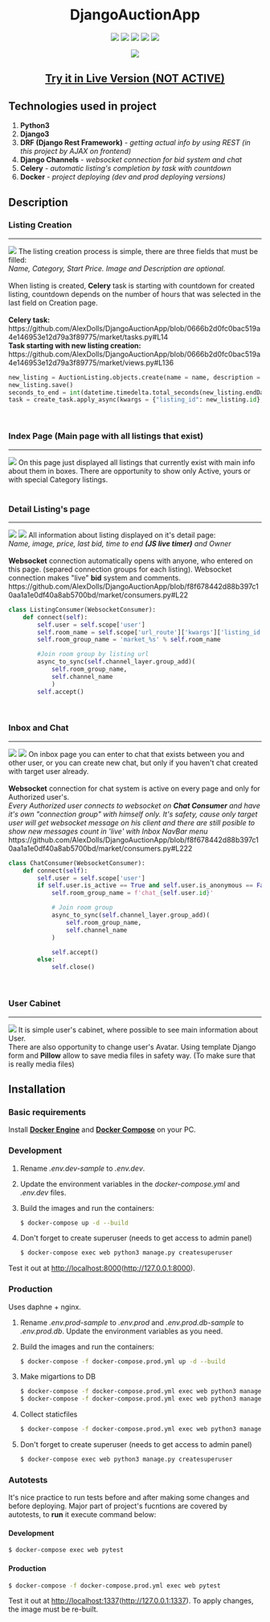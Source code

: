 <h1 align="center">DjangoAuctionApp</h1>
<p align = "center">
<a href = "https://github.com/django/django"><img src = "https://img.shields.io/badge/Django-3.2.9-green"></img></a>
<a href ="https://www.python.org/downloads/release/python-397/"><img src = "https://img.shields.io/badge/Python-3.9.7-green"></img></a>
<a href = "https://www.django-rest-framework.org/"><img src = "https://img.shields.io/badge/DRF-3.12.4-red"></img></a>
<a href = "https://github.com/django/channels"><img src = "https://img.shields.io/badge/DjangoChannels-3.0.4-blue"></img></a>
<a href = "https://github.com/celery/celery"><img src = "https://img.shields.io/badge/Celery-5.2.3-light%20green"></img></a>
</p>
<p align = center>
<img src = "https://i.imgur.com/WoLMzyU.png"><img>
<h2 align = "center"><strong><a href = "http://vps-39294.vps-default-host.net/market/">Try it in Live Version (NOT ACTIVE) </a></strong></h2>
</p>
<h2>Technologies used in project</h2>
<ol>
<li><strong>Python3</strong></li>
<li><strong>Django3</strong></li>
<li><strong>DRF (Django Rest Framework)</strong> - <i>getting actual info by using REST (in this project by AJAX on frontend)</i></li>
<li><strong>Django Channels</strong> - <i>websocket connection for bid system and chat</i></li>
<li><strong>Celery</strong> - <i>automatic listing's completion by task with countdown</i></li>
<li><strong>Docker</strong> - <i>project deploying (dev and prod deploying versions)</i></li>
</ol>
<h2>Description</h2>
<h3>Listing Creation</h3>
<hr>
<img src = "https://github.com/AlexDolls/DjangoAuctionApp/blob/master/screenshots_readme/createlisting2.png">
  The listing creation process is simple, there are three fields that must be filled:
  <br><i>Name, Category, Start Price. Image and Description are optional.</i>
  <br>
  <br>When listing is created, <strong>Celery</strong> task is starting with countdown for created listing, countdown depends on the number of hours that was selected in the last field on Creation page.
  <br>
  <br><strong>Celery task:</strong><br>
  https://github.com/AlexDolls/DjangoAuctionApp/blob/0666b2d0fc0bac519a4e146953e12d79a3f89775/market/tasks.py#L14
  <br>
  <strong>Task starting with new listing creation:</strong>
  https://github.com/AlexDolls/DjangoAuctionApp/blob/0666b2d0fc0bac519a4e146953e12d79a3f89775/market/views.py#L136
  
```Python
new_listing = AuctionListing.objects.create(name = name, description = description,loaded_image=image_file,image = image, category = category, user = user, startBid = startBid, creationDate = current_date, endDate = end_date, active = active)
new_listing.save()
seconds_to_end = int(datetime.timedelta.total_seconds(new_listing.endDate - new_listing.creationDate))
task = create_task.apply_async(kwargs = {"listing_id": new_listing.id}, countdown = seconds_to_end)
```
<br>  
<h3>Index Page (Main page with all listings that exist)</h3>
<hr>
<img src = "https://github.com/AlexDolls/DjangoAuctionApp/blob/master/screenshots_readme/indexpage.png">
On this page just displayed all listings that currently exist with main info about them in boxes.
There are opportunity to show only Active, yours or with special Category listings.
<br>
<br>
<h3>Detail Listing's page</h3>
<hr>
<img src = "https://github.com/AlexDolls/DjangoAuctionApp/blob/master/screenshots_readme/listing2.png">
<img src = "https://github.com/AlexDolls/DjangoAuctionApp/blob/master/screenshots_readme/listing2_1.png">
All information about listing displayed on it's detail page:
<br><i>Name, image, price, last bid, time to end <strong>(JS live timer)</strong> and Owner</i>
<br>
<br><strong>Websocket</strong> connection automatically opens with anyone, who entered on this page. (separed connection groups for each listing). Websocket connection makes "live" <strong>bid</strong> system and comments.
<br>
https://github.com/AlexDolls/DjangoAuctionApp/blob/f8f678442d88b397c10aa1a1e0df40a8ab5700bd/market/consumers.py#L22

```Python
class ListingConsumer(WebsocketConsumer):
    def connect(self):
        self.user = self.scope['user']
        self.room_name = self.scope['url_route']['kwargs']['listing_id']
        self.room_group_name = 'market_%s' % self.room_name

        #Join room group by listing url
        async_to_sync(self.channel_layer.group_add)(
            self.room_group_name,
            self.channel_name
            )
        self.accept()
```
<br>
<h3>Inbox and Chat</h3>
<hr>
<img src = "https://github.com/AlexDolls/DjangoAuctionApp/blob/master/screenshots_readme/inbox.png">
<img src = "https://github.com/AlexDolls/DjangoAuctionApp/blob/master/screenshots_readme/chat.png">
On inbox page you can enter to chat that exists between you and other user, or you can create new chat, but only if you haven't chat created with target user already.
<br>
<br><strong>Websocket</strong> connection for chat system is active on every page and only for Authorized user's.
<br>
<i>Every Authorized user connects to websocket on <strong>Chat Consumer</strong> and have it's own "connection group" with himself only. It's safety, cause only target user will get websocket message on his client and there are still posible to show new messages count in 'live' with Inbox NavBar menu</small></i>
<br>
https://github.com/AlexDolls/DjangoAuctionApp/blob/f8f678442d88b397c10aa1a1e0df40a8ab5700bd/market/consumers.py#L222

```Python
class ChatConsumer(WebsocketConsumer):
    def connect(self):
        self.user = self.scope['user']
        if self.user.is_active == True and self.user.is_anonymous == False:
            self.room_group_name = f'chat_{self.user.id}'

            # Join room group
            async_to_sync(self.channel_layer.group_add)(
                self.room_group_name,
                self.channel_name
            )

            self.accept()
        else:
            self.close()

```
<br>
<h3>User Cabinet</h3>
<hr>
<img src = "https://github.com/AlexDolls/DjangoAuctionApp/blob/master/screenshots_readme/usercabinet.png">
It is simple user's cabinet, where possible to see main information about User.
<br>There are also opportunity to change user's Avatar. Using template Django form and <strong>Pillow</strong> allow to save media files in safety way. (To make sure that is really media files)
<br>
<h2>Installation</h2>
<h3>Basic requirements</h3>
Install <a href = "https://docs.docker.com/get-docker/"><strong>Docker Engine</strong></a> and <a href = "https://docs.docker.com/compose/install/"><strong>Docker Compose</strong></a> on your PC.
<h3>Development</h3>

1. Rename *.env.dev-sample* to *.env.dev*.
1. Update the environment variables in the *docker-compose.yml* and *.env.dev* files.
1. Build the images and run the containers:

    ```bash
    $ docker-compose up -d --build
    ```
1. Don't forget to create superuser (needs to get access to admin panel)

    ```bash
    $ docker-compose exec web python3 manage.py createsuperuser
    ```

 Test it out at [http://localhost:8000](http://localhost:8000)(http://127.0.0.1:8000).
<h3>Production</h3>
Uses daphne + nginx.

1. Rename *.env.prod-sample* to *.env.prod* and *.env.prod.db-sample* to *.env.prod.db*. Update the environment variables as you need.
1. Build the images and run the containers:

    ```sh
    $ docker-compose -f docker-compose.prod.yml up -d --build
    ```
1. Make migartions to DB

    ```sh
    $ docker-compose -f docker-compose.prod.yml exec web python3 manage.py makemigrations
    $ docker-compose -f docker-compose.prod.yml exec web python3 manage.py migrate
    ```
    
1. Collect staticfiles
    
    ```sh
    $ docker-compose -f docker-compose.prod.yml exec web python3 manage.py collectstatic
    ``` 
1. Don't forget to create superuser (needs to get access to admin panel)

    ```bash
    $ docker-compose exec web python3 manage.py createsuperuser
    ```
    
<h3>Autotests</h3>
It's nice practice to run tests before and after making some changes and before deploying.
Major part of project's fucntions are covered by autotests, to <strong>run</strong> it execute command below:
<h4>Development</h4>

```bash
$ docker-compose exec web pytest
```
 <h4>Production</h4>
 
   ```bash
   $ docker-compose -f docker-compose.prod.yml exec web pytest
   ```
 
Test it out at [http://localhost:1337](http://localhost:1337)(http://127.0.0.1:1337). To apply changes, the image must be re-built.

